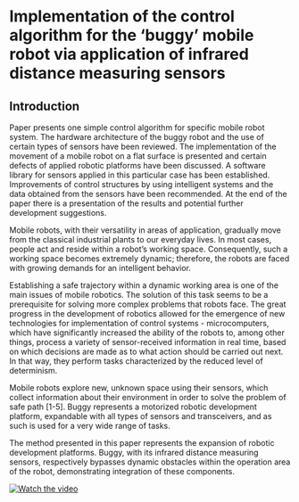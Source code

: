 Implementation of the control algorithm for the ‘buggy’ mobile robot via application of infrared distance measuring sensors
=======================
## Introduction
Paper presents one simple control algorithm for specific mobile robot system. The hardware architecture of the buggy robot and the use of certain types of sensors have been reviewed. The implementation of the movement of a mobile robot on a flat surface is presented and certain defects of applied robotic platforms have been discussed. A software library for sensors applied in this particular case has been established. Improvements of control structures by using intelligent systems and the data obtained from the sensors have been recommended. At the end of the paper there is a presentation of the results and potential further development suggestions.

Mobile robots, with their versatility in areas of application, gradually move from the classical industrial plants to our everyday lives. In most cases, people act and reside within a robot’s working space. Consequently, such a working space becomes extremely dynamic; therefore, the robots are faced with growing demands for an intelligent behavior.

Establishing a safe trajectory within a dynamic working area is one of the main issues of mobile robotics. The solution of this task seems to be a prerequisite for solving more complex problems that robots face. The great progress in the development of robotics allowed for the emergence of new technologies for implementation of control systems - microcomputers, which have significantly increased the ability of the robots to, among other things, process a variety of sensor-received information in real time, based on which decisions are made as to what action should be carried out next. In that way, they perform tasks characterized by the reduced level of determinism.

Mobile robots explore new, unknown space using their sensors, which collect information about their environment in order to solve the problem of safe path [1-5]. Buggy represents a motorized robotic development platform, expandable with all types of sensors and transceivers, and as such is used for a very wide range of tasks.

The method presented in this paper represents the expansion of robotic development platforms. Buggy, with its infrared distance measuring sensors, respectively bypasses dynamic obstacles within the operation area of the robot, demonstrating integration of these components.

[![Watch the video]()](https://www.youtube.com/watch?v=JShJBjiNkRI)
